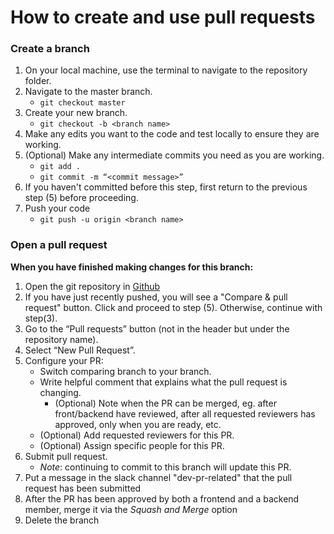 # How to create and use pull requests

### Create a branch
1. On your local machine, use the terminal to navigate to the repository folder.
1. Navigate to the master branch. 
	- `git checkout master` 
1. Create your new branch.
	- `git checkout -b <branch name>`
1. Make any edits you want to the code and test locally to ensure they are working.
1. (Optional) Make any intermediate commits you need as you are working.
	- `git add .`
	- `git commit -m “<commit message>”`
1. If you haven't committed before this step, first return to the previous step (5) before proceeding.
1. Push your code
	- `git push -u origin <branch name>`

### Open a pull request
**When you have finished making changes for this branch:**

1. Open the git repository in [Github](https://github.com/Shaped-App/App)
1. If you have just recently pushed, you will see a "Compare & pull request" button. Click and proceed to step (5). Otherwise, continue with step(3).
1. Go to the “Pull requests” button (not in the header but under the repository name).
1. Select “New Pull Request”.
1. Configure your PR: 
	- Switch comparing branch to your branch.
	- Write helpful comment that explains what the pull request is changing.
		- (Optional) Note when the PR can be merged, eg. after front/backend have reviewed, after all requested reviewers has approved, only when you are ready, etc.
	- (Optional) Add requested reviewers for this PR.
	- (Optional) Assign specific people for this PR.
1. Submit pull request.
   - *Note*: continuing to commit to this branch will update this PR.
1. Put a message in the slack channel "dev-pr-related" that the pull request has been submitted
1. After the PR has been approved by both a frontend and a backend member, merge it via the *Squash and Merge* option
1. Delete the branch
